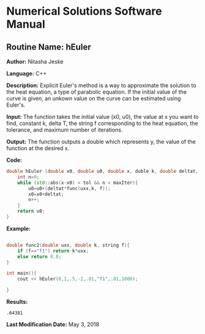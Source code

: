 # Numerical Solutions Software Manual

## **Routine Name:** hEuler

**Author:** Nitasha Jeske

**Language:** C++

**Description:** Explicit Euler's method is a way to approximate the solution to the heat equation, a type of parabolic equation. If the initial value of the curve is given, an unkown value on the curve can be estimated using Euler's.

**Input:**  The function takes the initial value (x0, u0), the value at x you want to find, constant k, delta T, the string f corresponding to the heat equation, the tolerance, and maximum number of iterations. 

**Output:** The function outputs a double which represents y, the value of the function at the desired x. 

**Code:**
```C++
double hEuler (double x0, double u0, double x, duble k, double deltat, string f, double tol, int maxIter){
    int n=0;
    while (std::abs(x-x0) > tol && n < maxIter){
        u0=u0+(deltat*func(uxx,k, f));
        x0=x0+deltat;
        n++;
    }
    return u0;
}
```

**Example:**
```C++

double func2(double uxx, double k, string f){
    if (f=="f1") return k*uxx;
    else return 0.0;
}

int main(){
    cout << hEuler(0,1,.5,-2,.01,"f1",.01,1000);

}
```

**Results:**  
```
.64381
```

**Last Modification Date:** May 3, 2018
